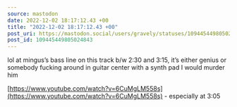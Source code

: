 ```yaml
---
source: mastodon
date: 2022-12-02 18:17:12.43 +00
title: "2022-12-02 18:17:12.43 +00"
post_uri: https://mastodon.social/users/gravely/statuses/109445449805024843
post_id: 109445449805024843
---
```

lol at mingus’s bass line on this track b/w 2:30 and 3:15, it’s either genius or somebody fucking around in guitar center with a synth pad I would murder him

[https://www.youtube.com/watch?v=6CuMgLM558s](https://www.youtube.com/watch?v=6CuMgLM558s) - especially at 3:05


